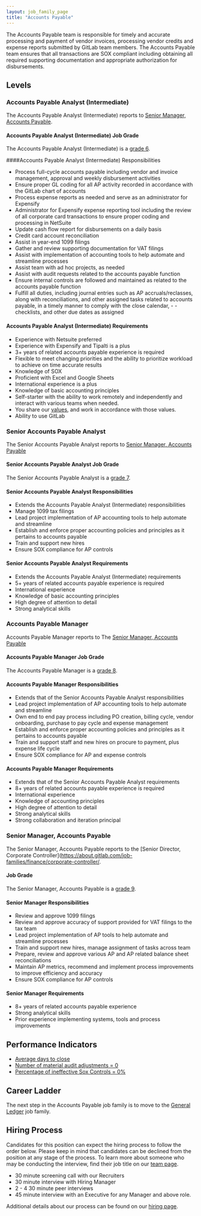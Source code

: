```yaml
---
layout: job_family_page
title: "Accounts Payable"
---
```


The Accounts Payable team is responsible for timely and accurate processing and payment of vendor invoices, processing vendor credits and expense reports submitted by GitLab team members. The Accounts Payable team ensures that all transactions are SOX compliant including obtaining all required supporting documentation and appropriate authorization for disbursements.

## Levels

### Accounts Payable Analyst (Intermediate)

The Accounts Payable Analyst (Intermediate) reports to [Senior Manager, Accounts Payable](/job-families/finance/accounts-payable-specialist/#senioir-manager-accounts-payable).

#### Accounts Payable Analyst (Intermediate) Job Grade

The Accounts Payable Analyst (Intermediate) is a [grade 6](/handbook/total-rewards/compensation/compensation-calculator/#gitlab-job-grades).

####Accounts Payable Analyst (Intermediate) Responsibilities

- Process full-cycle accounts payable including vendor and invoice management, approval and weekly disbursement activities
- Ensure proper GL coding for all AP activity recorded in accordance with the GitLab chart of accounts
- Process expense reports as needed and serve as an administrator for Expensify
- Administrator for Expensify expense reporting tool including the review of all corporate card transactions to ensure proper coding and processing in NetSuite
- Update cash flow report for disbursements on a daily basis
- Credit card account reconciliation
- Assist in year-end 1099 filings
- Gather and review supporting documentation for VAT filings
- Assist with implementation of accounting tools to help automate and streamline processes
- Assist team with ad hoc projects, as needed
- Assist with audit requests related to the accounts payable function
- Ensure internal controls are followed and maintained as related to the accounts payable function
- Fulfill all duties, including journal entries such as AP accruals/reclasses, along with reconciliations, and other assigned tasks related to accounts payable, in a timely manner to comply with the close calendar, - - checklists, and other due dates as assigned

#### Accounts Payable Analyst (Intermediate) Requirements

- Experience with Netsuite preferred
- Experience with Expensify and Tipalti is a plus
- 3+ years of related accounts payable experience is required
- Flexible to meet changing priorities and the ability to prioritize workload to achieve on time accurate results
- Knowledge of SOX
- Proficient with Excel and Google Sheets
- International experience is a plus
- Knowledge of basic accounting principles
- Self-starter with the ability to work remotely and independently and interact with various teams when needed.
- You share our [values](/handbook/values/), and work in accordance with those values.
- Ability to use GitLab

### Senior Accounts Payable Analyst

The Senior Accounts Payable Analyst reports to [Senior Manager, Accounts Payable](/job-families/finance/accounts-payable-specialist/#senior-manager-accounts-payable)

#### Senior Accounts Payable Analyst Job Grade

The Senior Accounts Payable Analyst is a [grade 7](/handbook/total-rewards/compensation/compensation-calculator/#gitlab-job-grades).

#### Senior Accounts Payable Analyst Responsibilities

- Extends the Accounts Payable Analyst (Intermediate) responsibilities
- Manage 1099 tax filings
- Lead project implementation of AP accounting tools to help automate and streamline
- Establish and enforce proper accounting policies and principles as it pertains to accounts payable
- Train and support new hires
- Ensure SOX compliance for AP controls

#### Senior Accounts Payable Analyst Requirements

- Extends the Accounts Payable Analyst (Intermediate) requirements
- 5+ years of related accounts payable experience is required
- International experience
- Knowledge of basic accounting principles
- High degree of attention to detail
- Strong analytical skills

### Accounts Payable Manager

Accounts Payable Manager reports to The [Senior Manager, Accounts Payable](/job-families/finance/accounts-payable-specialist/#senior-manager-accounts-payable)

#### Accounts Payable Manager Job Grade

The Accounts Payable Manager is a [grade 8](/handbook/total-rewards/compensation/compensation-calculator/#gitlab-job-grades).

#### Accounts Payable Manager Responsibilities

- Extends that of the Senior Accounts Payable Analyst responsibilities
- Lead project implementation of AP accounting tools to help automate and streamline
- Own end to end pay process including PO creation, billing cycle, vendor onboarding, purchase to pay cycle and expense management
- Establish and enforce proper accounting policies and principles as it pertains to accounts payable
- Train and support staff and new hires on procure to payment, plus expense life cycle
- Ensure SOX compliance for AP and expense controls

#### Accounts Payable Manager Requirements

- Extends that of the Senior Accounts Payable Analyst requirements
- 8+ years of related accounts payable experience is required
- International experience
- Knowledge of accounting principles
- High degree of attention to detail
- Strong analytical skills
- Strong collaboration and iteration principal

### Senior Manager, Accounts Payable

The Senior Manager, Accounts Payable reports to the [Senior Director, Corporate Controller](https://about.gitlab.com/job-families/finance/corporate-controller/.

#### Job Grade

The Senior Manager, Accounts Payable is a [grade 9](/handbook/total-rewards/compensation/compensation-calculator/#gitlab-job-grades).

#### Senior Manager Responsibilities

- Review and approve 1099 filings
- Review and approve accuracy of support provided for VAT filings to the tax team
- Lead project implementation of AP tools to help automate and streamline processes
- Train and support new hires, manage assignment of tasks across team
- Prepare, review and approve various AP and AP related balance sheet reconciliations
- Maintain AP metrics, recommend and implement process improvements to improve efficiency and accuracy
- Ensure SOX compliance for AP controls

#### Senior Manager Requirements

- 8+ years of related accounts payable experience
- Strong analytical skills
- Prior experience implementing systems, tools and process improvements

## Performance Indicators

- [Average days to close](/handbook/finance/accounting/#average-days-to-close-kpi-definition)
- [Number of material audit adjustments = 0](/handbook/internal-audit/#performance-measures-for-accounting-and-finance-function-related-to-audit)
- [Percentage of ineffective Sox Controls = 0%](/handbook/internal-audit/#performance-measures-for-accounting-and-finance-function-related-to-audit)

## Career Ladder

The next step in the Accounts Payable job family is to move to the [General Ledger](/job-families/finance/general-ledger-accountant/) job family.

## Hiring Process

Candidates for this position can expect the hiring process to follow the order below. Please keep in mind that candidates can be declined from the position at any stage of the process. To learn more about someone who may be conducting the interview, find their job title on our [team page](/company/team/).

- 30 minute screening call with our Recruiters
- 30 minute interview with Hiring Manager
- 2 - 4 30 minute peer interviews
- 45 minute interview with an Executive for any Manager and above role.

Additional details about our process can be found on our [hiring page](/handbook/hiring/interviewing).
